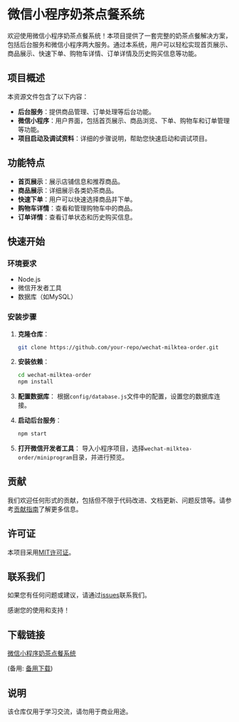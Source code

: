 # 微信小程序奶茶点餐系统

欢迎使用微信小程序奶茶点餐系统！本项目提供了一套完整的奶茶点餐解决方案，包括后台服务和微信小程序两大服务。通过本系统，用户可以轻松实现首页展示、商品展示、快速下单、购物车详情、订单详情及历史购买信息等功能。

## 项目概述

本资源文件包含了以下内容：

- **后台服务**：提供商品管理、订单处理等后台功能。
- **微信小程序**：用户界面，包括首页展示、商品浏览、下单、购物车和订单管理等功能。
- **项目启动及调试资料**：详细的步骤说明，帮助您快速启动和调试项目。

## 功能特点

- **首页展示**：展示店铺信息和推荐商品。
- **商品展示**：详细展示各类奶茶商品。
- **快速下单**：用户可以快速选择商品并下单。
- **购物车详情**：查看和管理购物车中的商品。
- **订单详情**：查看订单状态和历史购买信息。

## 快速开始

### 环境要求

- Node.js
- 微信开发者工具
- 数据库（如MySQL）

### 安装步骤

1. **克隆仓库**：
   ```bash
   git clone https://github.com/your-repo/wechat-milktea-order.git
   ```

2. **安装依赖**：
   ```bash
   cd wechat-milktea-order
   npm install
   ```

3. **配置数据库**：
   根据`config/database.js`文件中的配置，设置您的数据库连接。

4. **启动后台服务**：
   ```bash
   npm start
   ```

5. **打开微信开发者工具**：
   导入小程序项目，选择`wechat-milktea-order/miniprogram`目录，并进行预览。

## 贡献

我们欢迎任何形式的贡献，包括但不限于代码改进、文档更新、问题反馈等。请参考[贡献指南](CONTRIBUTING.md)了解更多信息。

## 许可证

本项目采用[MIT许可证](LICENSE)。

## 联系我们

如果您有任何问题或建议，请通过[issues](https://github.com/your-repo/wechat-milktea-order/issues)联系我们。

感谢您的使用和支持！

## 下载链接
[微信小程序奶茶点餐系统](https://pan.quark.cn/s/a3288d2042f0) 

(备用: [备用下载](https://pan.baidu.com/s/1pEocjjxEPndv4yCqdYTBww?pwd=1234))

## 说明

该仓库仅用于学习交流，请勿用于商业用途。
